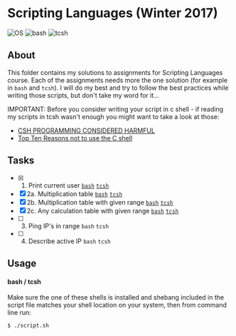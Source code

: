 # Scripting Languages (Winter 2017)
![OS](https://img.shields.io/badge/macOS-v10.13-orange.svg)
![bash](https://img.shields.io/badge/bash-v4.4-green.svg)
![tcsh](https://img.shields.io/badge/tcsh-v6.18.01-blue.svg)

## About

This folder contains my solutions to assignments for Scripting Languages course. Each of the assignments needs more the one solution (for example in `bash` and `tcsh`). I will do my best and try to follow the best practices while writing those scripts, but don't take my word for it...

IMPORTANT: Before you consider writing your script in c shell - if reading my scripts in tcsh wasn't enough you might want to take a look at those:
- [CSH PROGRAMMING CONSIDERED HARMFUL](http://www.faqs.org/faqs/unix-faq/shell/csh-whynot/)
- [Top Ten Reasons not to use the C shell](http://www.grymoire.com/unix/CshTop10.txt)

## Tasks

- [x] 1. Print current user [`bash`](whoami.bash) [`tcsh`](whoami.tcsh)
- [x] 2a. Multiplication table [`bash`](multiplication-table.bash) [`tcsh`](multiplication-table.tcsh)
- [x] 2b. Multiplication table with given range [`bash`](multiplication-table-in-range.bash) [`tcsh`](multiplication-table-in-range.tcsh)
- [x] 2c. Any calculation table with given range [`bash`](calculation-table-in-range.bash) [`tcsh`](calculation-table-in-range.tcsh)
- [ ] 3. Ping IP's in range `bash` `tcsh`
- [ ] 4. Describe active IP `bash` `tcsh`

## Usage

#### bash / tcsh

Make sure the one of these shells is installed and shebang included in the script file matches your shell location on your system, then from command line run:

```
$ ./script.sh
```
